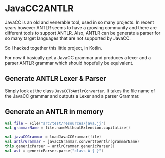# JavaCC2ANTLR

JavaCC is an old and venerable tool, used in so many projects. In recent years however ANTLR seems to have a growing community and
there are different tools to support ANTLR. Also, ANTLR can be generate a parser for so many target languages that
are not supported by JavaCC.

So I hacked together this little project, in Kotlin.

For now it basically get a JavaCC grammar and produces a lexer and a parser ANTLR grammar which should hopefully be equivalent.

## Generate ANTLR Lexer & Parser

Simply look at the class `JavaCCToAntlrConverter`. It takes the file name of the JavaCC grammar and outputs
a Lexer and a parser Grammar.

## Generate an ANTLR in memory

```kotlin
val file = File("src/test/resources/java.jj")
val grammarName = file.nameWithoutExtension.capitalize()

val javaCCGrammar = loadJavaCCGrammar(file)
val antlrGrammar = javaCCGrammar.convertToAntlr(grammarName)
this.genericParser = antlrGrammar.genericParser()
val ast = genericParser.parse("class A { }")
```
